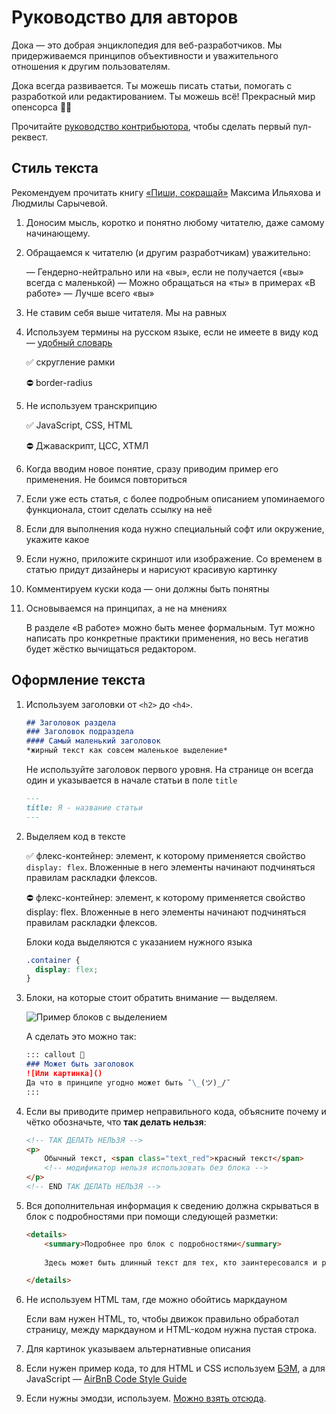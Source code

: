 # Руководство для авторов

Дока — это добрая энциклопедия для веб-разработчиков. Мы придерживаемся принципов объективности и уважительного отношения к другим пользователям.

Дока всегда развивается. Ты можешь писать статьи, помогать с разработкой или редактированием. Ты можешь всё! Прекрасный мир опенсорса 🧚‍♀️

Прочитайте [руководство контрибьютора](https://github.com/Y-Doka/y-doka.site/blob/master/CONTRIBUTING.md), чтобы сделать первый пул-реквест.

## Стиль текста

Рекомендуем прочитать книгу [«Пиши, сокращай»](https://book.glvrd.ru/) Максима Ильяхова и Людмилы Сарычевой.

1. Доносим мысль, коротко и понятно любому читателю, даже самому начинающему. 
2. Обращаемся к читателю (и другим разработчикам) уважительно:

    — Гендерно-нейтрально или на «вы», если не получается («вы» всегда с маленькой)
    — Можно обращаться на «ты» в примерах «В работе»
    — Лучше всего «вы»

3. Не ставим себя выше читателя. Мы на равных
4. Используем термины на русском языке, если не имеете в виду код — [удобный словарь](https://github.com/web-standards-ru/dictionary/blob/master/dictionary.md)

    ✅ скругление рамки

    ⛔ border-radius

5. Не используем транскрипцию

    ✅ JavaScript, CSS, HTML

    ⛔ Джаваскрипт, ЦСС, ХТМЛ

6. Когда вводим новое понятие, сразу приводим пример его применения. Не боимся повториться
7. Если уже есть статья, с более подробным описанием упоминаемого функционала, стоит сделать ссылку на неё
8. Если для выполнения кода нужно специальный софт или окружение, укажите какое
9. Если нужно, приложите скриншот или изображение. Со временем в статью придут дизайнеры и нарисуют красивую картинку
10. Комментируем куски кода — они должны быть понятны
11. Основываемся на принципах, а не на мнениях

    В разделе «В работе» можно быть менее формальным. Тут можно написать про конкретные практики применения, но весь негатив будет жёстко вычищаться редактором.

## Оформление текста

1. Используем заголовки от `<h2>` до `<h4>`. 

    ```markdown
    ## Заголовок раздела
    ### Заголовок подраздела
    #### Самый маленький заголовок
    *жирный текст как совсем маленькое выделение*
    ```

    Не используйте заголовок первого уровня. На странице он всегда один и указывается в начале статьи в поле `title`

    ```markdown
    ---
    title: Я - название статьи
    ---
    ```

2. Выделяем код в тексте

    ✅ флекс-контейнер: элемент, к которому применяется свойство `display: flex`. Вложенные в него элементы начинают подчиняться правилам раскладки флексов. 

    ⛔ флекс-контейнер: элемент, к которому применяется свойство display: flex. Вложенные в него элементы начинают подчиняться правилам раскладки флексов. 

    Блоки кода выделяются с указанием нужного языка

    ```css
    .container {
      display: flex;
    }
    ```

3. Блоки, на которые стоит обратить внимание — выделяем.

    ![Пример блоков с выделением](https://github.com/Y-Doka/y-doka.site/blob/feature/writing.md/src/assets/images/docs/writing/callouts.png)

    А сделать это можно так:

    ```markdown
    ::: callout 💩
    ### Может быть заголовок
    ![Или картинка]()
    Да что в принципе угодно может быть ¯\_(ツ)_/¯
    :::
    ```

4. Если вы приводите пример неправильного кода, объясните почему и чётко обозначьте, что **так делать нельзя**:

    ```html
    <!-- ТАК ДЕЛАТЬ НЕЛЬЗЯ -->
    <p>
    	Обычный текст, <span class="text_red">красный текст</span>
    	<!-- модификатор нельзя использовать без блока -->
    </p>
    <!-- END ТАК ДЕЛАТЬ НЕЛЬЗЯ -->
    ```

5. Вся дополнительная информация к сведению должна скрываться в блок с подробностями при помощи следующей разметки:

    ```html
    <details>
    	<summary>Подробнее про блок с подробностями</summary>
    	
    	Здесь может быть длинный текст для тех, кто заинтересовался и раскрыл блок.

    </details>
    ```

6. Не используем HTML там, где можно обойтись маркдауном

    Если вам нужен HTML, то, чтобы движок правильно обработал страницу, между маркдауном и HTML-кодом нужна пустая строка.

7. Для картинок указываем альтернативные описания
8. Если нужен пример кода, то для HTML и CSS используем [БЭМ](https://ru.bem.info/), а для JavaScript — [AirBnB Code Style Guide](https://github.com/airbnb/javascript)
9. Если нужны эмодзи, используем. [Можно взять отсюда](https://ru.piliapp.com/emoji/list/).
